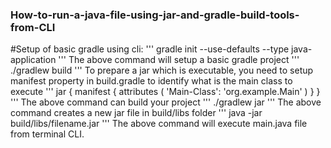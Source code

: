 ### How-to-run-a-java-file-using-jar-and-gradle-build-tools-from-CLI

#Setup of basic gradle using cli:
'''
gradle init --use-defaults --type java-application
'''
The above command will setup a basic gradle project
'''
./gradlew build
'''
To prepare a jar which is executable, you need to setup manifest property in build.gradle to identify what is the main class to execute
'''
jar {
    manifest {
        attributes (
            'Main-Class': 'org.example.Main'
        )
    }
}
'''
The above command can build your project
'''
./gradlew jar
'''
The above command creates a new jar file in build/libs folder
'''
java -jar build/libs/filename.jar
'''
The above command will execute main.java file from terminal CLI.
